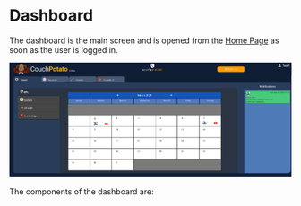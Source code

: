 # Dashboard

The dashboard is the main screen and is opened from the [Home Page]() as soon as the user is logged in.

![](../../../.gitbook/assets/image%20%284%29.png)

The components of the dashboard are:

